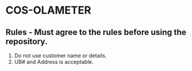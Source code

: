 # COS-OLAMETER

## Rules  - Must agree to the rules before using the repository.

1. Do not use customer name or details.
2. UB# and Address is acceptable.
